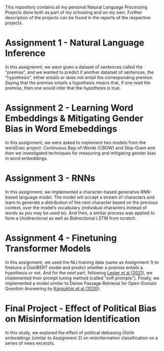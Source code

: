 This repository contains all my personal Natural Language Processing Projects done both as part of my schooling and on my own. Further description of the projects can be found in the reports of the respective projects.
# Assignment 1 - Natural Language Inference
In this assignemnt, we were given a dataset of sentences called the “premise”, and we wanted to predict if another datatset of sentences, the “hypothesis”, either entails or does not entail the corresponding premise. Saying that the premise entails a hypothesis means that, if one read the premise, then one would infer that the hypothesis is true.
# Assignment 2 - Learning Word Embeddings & Mitigating Gender Bias in Word Emebeddings
In this assignment, we were asked to implement two models from the word2vec project: Continuous Bag-of-Words (CBOW) and Skip-Gram and then we investigated techniques for measuring and mitigating gender bias in word embeddings.
# Assignment 3 - RNNs
In this assignment, we implemented a character-based generative RNN-based language model. The model will accept a stream of characters and learn to generate a distribution of the next character based on the previous context, over the model’s vocabulary (individual characters instead of words as you may be used to). And then, a similar process was applied to form a Unidirectional as well as Bidirectional LSTM from scratch.
# Assignment 4 - Finetuning Transformer Models
In this assignment, we used the NLI training data (same as Assignment 1) to finetune a DistilBERT model and predict whether a premise entails a hypothesis or not. And for the next part, following [Lester et al (2021)](https://arxiv.org/abs/2104.08691), we implemented their prompt tuning method (called “soft prompts”). Finally, we implemented a model similar to Dense Passage Retrieval for Open-Domain Question Answering by [Karpukhin et al (2020)](https://arxiv.org/abs/2004.04906).
# Final Project - Effect of Political Bias on Misinformation Identification
In this study, we explored the effect of political debiasing GloVe embeddings (similar to Assignment 2) on misinformation classification on a series of news excerpts. 
